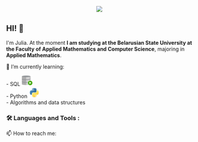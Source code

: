 <div id="header" align="center">
  <img src="https://i.giphy.com/media/v1.Y2lkPTc5MGI3NjExYXd5ZXZxcG93Z2dud2I2YjMwbnBiN3AxejgwdHZ2dWd6dnRqZndmNSZlcD12MV9pbnRlcm5hbF9naWZfYnlfaWQmY3Q9cw/pK55Q7cY1Mg1i255Vf/giphy.gif" width="100"/>
</div>

## HI! 👋
I'm Julia. 
At the moment __I am studying at the Belarusian State University at the Faculty of Applied Mathematics and Computer Science__, majoring in __Applied Mathematics__.

🌱 I’m currently learning:
<div>
  - SQL <img src="https://github.com/devicons/devicon/blob/master/icons/sqldeveloper/sqldeveloper-original.svg" title="SQL" alt="SQL" width="30" height="30"/>&nbsp;<br />
  - Python <img src="https://github.com/devicons/devicon/blob/master/icons/python/python-original.svg" title="Python" alt="Python" width="30" height="30"/>&nbsp;<br />
  - Algorithms and data structures
</div>

### :hammer_and_wrench: Languages and Tools :



📫 How to reach me: 

<!--
- 🔭 I’m currently working on ...
- 🌱 I’m currently learning ...
- 👯 I’m looking to collaborate on ...
- 🤔 I’m looking for help with ...
- 💬 Ask me about ...
- 📫 How to reach me: ...
- 😄 Pronouns: ...
- ⚡ Fun fact: ...
-->
